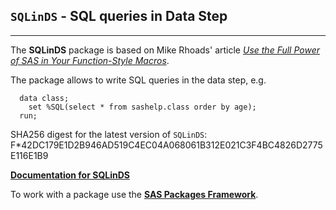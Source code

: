 ## `SQLinDS` - SQL queries in Data Step

---

The **SQLinDS** package is based on Mike Rhoads' article [*Use the Full Power of SAS in Your Function-Style Macros*](https://support.sas.com/resources/papers/proceedings12/004-2012.pdf). 

The package allows to write SQL queries in the data step, e.g.
```sas
  data class;
    set %SQL(select * from sashelp.class order by age);
  run;
```
SHA256 digest for the latest version of `SQLinDS`: F*42DC179E1D2B946AD519C4EC04A068061B312E021C3F4BC4826D2775E116E1B9

[**Documentation for SQLinDS**](./sqlinds.md "Documentation for SQLinDS")

To work with a package use the [**SAS Packages Framework**](https://github.com/yabwon/SAS_PACKAGES/blob/main/README.md "SPFinit").

